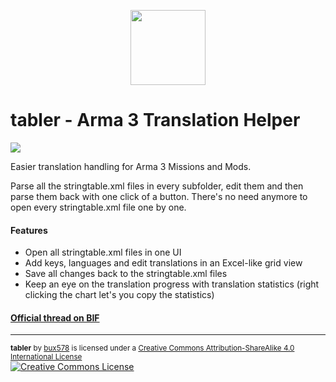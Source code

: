 <p align="center">
<img src="https://github.com/jodav/tabler/blob/master/tabler/Content/Icon-256.png" width=120 />
</p>

tabler - Arma 3 Translation Helper
======

[![](http://img.shields.io/badge/release-0.4.0-green.svg)](https://github.com/bux578/tabler/releases)

Easier translation handling for Arma 3 Missions and Mods.

Parse all the stringtable.xml files in every subfolder, edit them and then parse them back with one click of a button. There's no need anymore to open every stringtable.xml file one by one.

#### Features
* Open all stringtable.xml files in one UI
* Add keys, languages and edit translations in an Excel-like grid view
* Save all changes back to the stringtable.xml files
* Keep an eye on the translation progress with translation statistics (right clicking the chart let's you copy the statistics)

#### <a href="http://forums.bistudio.com/showthread.php?180825-tabler-Arma-3-Translation-Helper">Official thread on BIF</a>

---
<sub><strong>tabler</strong> by <a xmlns:cc="http://creativecommons.org/ns#" href="https://github.com/bux578" property="cc:attributionName" rel="cc:attributionURL">bux578</a> is licensed under a <a rel="license" href="http://creativecommons.org/licenses/by-sa/4.0/">Creative Commons Attribution-ShareAlike 4.0 International License</a></sub><br /><a rel="license" href="http://creativecommons.org/licenses/by-sa/4.0/"><img alt="Creative Commons License" style="border-width:0" src="https://i.creativecommons.org/l/by-sa/4.0/80x15.png" /></a>
